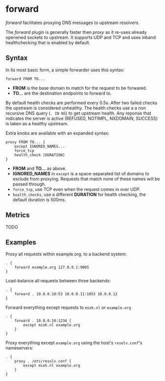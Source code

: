 # forward

*forward* facilitates proxying DNS messages to upstream resolvers.

The *forward* plugin is generally faster then *proxy* as it re-uses already openened sockets to
upstream. It supports UDP and TCP and uses inband healthchecking that is enabled by default.

## Syntax

In its most basic form, a simple forwarder uses this syntax:

~~~
forward FROM TO...
~~~

* **FROM** is the base domain to match for the request to be forwared.
* **TO...** are the destination endpoints to forward to.

By default health checks are performed every 0.5s. After two failed checks the upstream is considered
unhealthy. The health checks use a a non recursive DNS query (`. IN NS`) to get upstream health. Any
reponse that indicates the server is active (REFUSED, NOTIMPL, NXDOMAIN, SUCCESS) is taken as
a healthy upstream.

Extra knobs are available with an expanded syntax:

~~~
proxy FROM TO... {
    except IGNORED_NAMES...
    force_tcp
    health_check [DURATION]
}
~~~

* **FROM** and **TO...** as above.
* **IGNORED_NAMES** in `except` is a space-separated list of domains to exclude from proxying.
  Requests that match none of these names will be passed through.
* `force_tcp`, use TCP even when the request comes in over UDP.
* `health_checks`, use a different **DURATION** for health checking, the default duration is 500ms.

## Metrics

TODO

## Examples

Proxy all requests within example.org. to a backend system:

~~~ corefile
. {
    forward example.org 127.0.0.1:9005
}
~~~

Load-balance all requests between three backends:

~~~ corefile
. {
    forward . 10.0.0.10:53 10.0.0.11:1053 10.0.0.12
}
~~~

Forward everything except requests to `miek.nl` or `example.org`

~~~ corefile
. {
    forward . 10.0.0.10:1234 {
        except miek.nl example.org
    }
}
~~~

Proxy everything except `example.org` using the host's `resolv.conf`'s nameservers:

~~~ corefile
. {
    proxy . /etc/resolv.conf {
        except miek.nl example.org
    }
}
~~~
